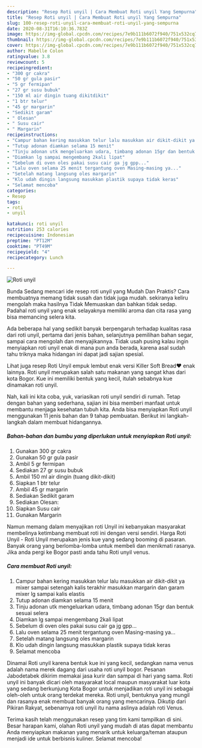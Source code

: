 ```yaml
---
description: "Resep Roti unyil | Cara Membuat Roti unyil Yang Sempurna"
title: "Resep Roti unyil | Cara Membuat Roti unyil Yang Sempurna"
slug: 100-resep-roti-unyil-cara-membuat-roti-unyil-yang-sempurna
date: 2020-08-31T16:10:36.783Z
image: https://img-global.cpcdn.com/recipes/7e9b111b6072f940/751x532cq70/roti-unyil-foto-resep-utama.jpg
thumbnail: https://img-global.cpcdn.com/recipes/7e9b111b6072f940/751x532cq70/roti-unyil-foto-resep-utama.jpg
cover: https://img-global.cpcdn.com/recipes/7e9b111b6072f940/751x532cq70/roti-unyil-foto-resep-utama.jpg
author: Mabelle Colon
ratingvalue: 3.8
reviewcount: 5
recipeingredient:
- "300 gr cakra"
- "50 gr gula pasir"
- "5 gr fermipan"
- "27 gr susu bubuk"
- "150 ml air dingin tuang dikitdikit"
- "1 btr telur"
- "45 gr margarin"
- "Sedikit garam"
- " Olesan"
- " Susu cair"
- " Margarin"
recipeinstructions:
- "Campur bahan kering masukkan telur lalu masukkan air dikit-dikit ya mixer sampai setengah kalis terakhir masukkan margarin dan garam mixer lg sampai kalis elastis"
- "Tutup adonan diamkan selama 15 menit"
- "Tinju adonan utk mengeluarkan udara, timbang adonan 15gr dan bentuk sesuai selera"
- "Diamkan lg sampai mengembang 2kali lipat"
- "Sebelum di oven oles pakai susu cair ga jg gpp..."
- "Lalu oven selama 25 menit tergantung oven Masing-masing ya..."
- "Setelah matang langsung oles margarin"
- "Klo udah dingin langsung masukkan plastik supaya tidak keras"
- "Selamat mencoba"
categories:
- Resep
tags:
- roti
- unyil

katakunci: roti unyil 
nutrition: 253 calories
recipecuisine: Indonesian
preptime: "PT12M"
cooktime: "PT49M"
recipeyield: "4"
recipecategory: Lunch

---
```



![Roti unyil](https://img-global.cpcdn.com/recipes/7e9b111b6072f940/751x532cq70/roti-unyil-foto-resep-utama.jpg)

Bunda Sedang mencari ide resep roti unyil yang Mudah Dan Praktis? Cara membuatnya memang tidak susah dan tidak juga mudah. sekiranya keliru mengolah maka hasilnya Tidak Memuaskan dan bahkan tidak sedap. Padahal roti unyil yang enak selayaknya memiliki aroma dan cita rasa yang bisa memancing selera kita.

Ada beberapa hal yang sedikit banyak berpengaruh terhadap kualitas rasa dari roti unyil, pertama dari jenis bahan, selanjutnya pemilihan bahan segar, sampai cara mengolah dan menyajikannya. Tidak usah pusing kalau ingin menyiapkan roti unyil enak di mana pun anda berada, karena asal sudah tahu triknya maka hidangan ini dapat jadi sajian spesial.

Lihat juga resep Roti Unyil empuk lembut enak versi Killer Soft Bread❤️ enak lainnya. Roti unyil merupakan salah satu makanan yang sangat khas dari kota Bogor. Kue ini memiliki bentuk yang kecil, itulah sebabnya kue dinamakan roti unyil.


Nah, kali ini kita coba, yuk, variasikan roti unyil sendiri di rumah. Tetap dengan bahan yang sederhana, sajian ini bisa memberi manfaat untuk membantu menjaga kesehatan tubuh kita. Anda bisa menyiapkan Roti unyil menggunakan 11 jenis bahan dan 9 tahap pembuatan. Berikut ini langkah-langkah dalam membuat hidangannya.

<!--inarticleads1-->

##### Bahan-bahan dan bumbu yang diperlukan untuk menyiapkan Roti unyil:

1. Gunakan 300 gr cakra
1. Gunakan 50 gr gula pasir
1. Ambil 5 gr fermipan
1. Sediakan 27 gr susu bubuk
1. Ambil 150 ml air dingin (tuang dikit-dikit)
1. Siapkan 1 btr telur
1. Ambil 45 gr margarin
1. Sediakan Sedikit garam
1. Sediakan  Olesan:
1. Siapkan  Susu cair
1. Gunakan  Margarin


Namun memang dalam menyajikan roti Unyil ini kebanyakan masyarakat membelinya ketimbang membuat roti ini dengan versi sendiri. Harga Roti Unyil - Roti Unyil merupakan jenis kue yang sedang booming di pasaran. Banyak orang yang berlomba-lomba untuk membeli dan menikmati rasanya. Jika anda pergi ke Bogor pasti anda tahu Roti unyil venus. 

<!--inarticleads2-->

##### Cara membuat Roti unyil:

1. Campur bahan kering masukkan telur lalu masukkan air dikit-dikit ya mixer sampai setengah kalis terakhir masukkan margarin dan garam mixer lg sampai kalis elastis
1. Tutup adonan diamkan selama 15 menit
1. Tinju adonan utk mengeluarkan udara, timbang adonan 15gr dan bentuk sesuai selera
1. Diamkan lg sampai mengembang 2kali lipat
1. Sebelum di oven oles pakai susu cair ga jg gpp...
1. Lalu oven selama 25 menit tergantung oven Masing-masing ya...
1. Setelah matang langsung oles margarin
1. Klo udah dingin langsung masukkan plastik supaya tidak keras
1. Selamat mencoba


Dinamai Roti unyil karena bentuk kue ini yang kecil, sedangkan nama venus adalah nama merek dagang dari usaha roti unyil bogor. Pesanan Jabodetabek dikirim memakai jasa kurir dan sampai di hari yang sama. Roti unyil ini banyak dicari oleh masyarakat local maupun masyarakat luar kota yang sedang berkunjung Kota Bogor untuk menjadikan roti unyil ini sebagai oleh-oleh untuk orang terdekat mereka. Roti unyil, bentuknya yang mungil dan rasanya enak membuat banyak orang yang mencarinya. Dikutip dari Pikiran Rakyat, sebenarnya roti unyil itu nama aslinya adalah roti Venus. 

Terima kasih telah menggunakan resep yang tim kami tampilkan di sini. Besar harapan kami, olahan Roti unyil yang mudah di atas dapat membantu Anda menyiapkan makanan yang menarik untuk keluarga/teman ataupun menjadi ide untuk berbisnis kuliner. Selamat mencoba!

